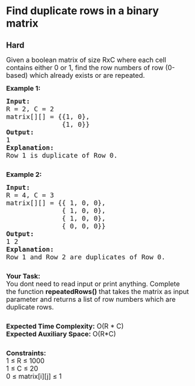 # Find duplicate rows in a binary matrix
## Hard 
<div class="problem-statement">
                <p></p><p><span style="font-size:18px">Given a boolean matrix of size RxC where each cell contains either&nbsp;0 or 1, find the row numbers of row (0-based) which already exists or are repeated.</span></p>

<p><strong><span style="font-size:18px">Example 1:</span></strong></p>

<pre><span style="font-size:18px"><strong>Input:</strong>
R = 2, C = 2
matrix[][] = {{1, 0},
              {1, 0}}
<strong>Output: </strong>
1</span>
<span style="font-size:18px"><strong>Explanation:</strong>
Row 1 is duplicate of Row 0.</span></pre>

<p><br>
<span style="font-size:18px"><strong>Example 2:</strong></span></p>

<pre><span style="font-size:18px"><strong>Input:</strong>
R = 4, C = 3
matrix[][] = {{ 1, 0, 0},
              { 1, 0, 0},
              { 1, 0, 0},
              { 0, 0, 0}}</span>
<span style="font-size:18px"><strong>Output: </strong>
1 2</span> 
<span style="font-size:18px"><strong>Explanation:</strong>
Row 1 and Row 2 are duplicates of Row 0. </span></pre>

<p><br>
<span style="font-size:18px"><strong>Your Task:</strong><br>
You dont need to read input or print anything. Complete the function <strong>repeatedRows()</strong> that takes the matrix as input parameter and returns a list of row numbers which are duplicate rows.</span><br>
&nbsp;</p>

<p><span style="font-size:18px"><strong>Expected Time Complexity:</strong> O(R * C)<br>
<strong>Expected Auxiliary Space:</strong> O(R*C)&nbsp;</span><br>
&nbsp;</p>

<p><span style="font-size:18px"><strong>Constraints:</strong><br>
1 ≤ R ≤ 1000<br>
1 ≤ C ≤ 20</span><br>
<span style="font-size:18px">0 ≤ matrix[i][j] ≤ 1</span></p>
 <p></p>
            </div>